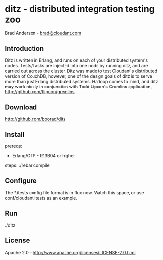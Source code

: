 ditz - distributed integration testing zoo
====

Brad Anderson - brad@cloudant.com

Introduction
-----

Ditz is written in Erlang, and runs on each of your distributed system's nodes.  Tests/Tasks are injected into one node by running ditz, and are carried out across the cluster.  Ditz was made to test Cloudant's distributed version of CouchDB, however, one of the design goals of ditz is to serve more than just Erlang distributed systems.  Hadoop comes to mind, and ditz may work nicely in conjunction with Todd Lipcon's Gremlins application, http://github.com/tlipcon/gremlins.


Download
-----
http://github.com/boorad/ditz


Install
-----
prereqs:
* Erlang/OTP - R13B04 or higher

steps:
    ./rebar compile


Configure
-----
The *.itests config file format is in flux now.  Watch this space, or use conf/cloudant.itests as an example.


Run
-----
./ditz <itests file>


License
-----
Apache 2.0 - http://www.apache.org/licenses/LICENSE-2.0.html